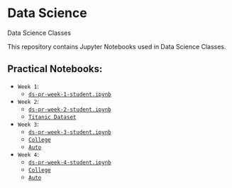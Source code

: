 # Data Science
Data Science Classes

This repository contains Jupyter Notebooks used in Data Science Classes.

## Practical Notebooks:

- `Week 1`:
  - [`ds-pr-week-1-student.ipynb`](https://github.com/tgvp/DataScience/blob/main/Week%201/ds-pr-week-1-student.ipynb)
- `Week 2`:
  - [`ds-pr-week-2-student.ipynb`](https://github.com/tgvp/DataScience/blob/main/Week%202/ds-pr-week-2-student.ipynb)
  - [`Titanic Dataset`](https://github.com/tgvp/DataScience/blob/main/Week%202/data/titanic-dataset.csv)
- `Week 3`:
  - [`ds-pr-week-3-student.ipynb`](https://github.com/tgvp/DataScience/blob/main/Week%203/ds_pr_week_3_student.ipynb)
  - [`College`](https://github.com/tgvp/DataScience/blob/main/Week%203/College.csv)
  - [`Auto`](https://github.com/tgvp/DataScience/blob/main/Week%203/Auto.csv)
- `Week 4`:
  - [`ds-pr-week-4-student.ipynb`](https://github.com/tgvp/DataScience/blob/main/Week%204/ds_pr_week_4_student.ipynb)
  - [`College`](https://github.com/tgvp/DataScience/blob/main/Week%204/College.csv)
  - [`Auto`](https://github.com/tgvp/DataScience/blob/main/Week%204/Auto.csv)
